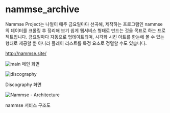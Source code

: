 # nammse_archive

Nammse Project는 나얼이 매주 금요일마다 선곡해, 제작하는 프로그램인 nammse의 데이터를 크롤링 후 정리해 보기 쉽게 웹서비스 형태로 만드는 것을 목표로 하는 프로젝트입니다. 금요일마다 자동으로 업데이트되며, 시각화 시킨 아트를 한눈에 볼 수 있는 형태로 제공할 뿐 아니라 플레이 리스트를 특정 요소로 정렬할 수도 있습니다.

http://nammse.site/


![main](https://github.com/naulbaragi/nammse_archive/assets/108186606/6e81bd74-0f9b-45f4-9dd2-5dcf327dad1c)
메인 화면

![discography](https://github.com/naulbaragi/nammse_archive/assets/108186606/49a482b8-dedd-4454-a86f-8bd39a3eb722)

Discography 화면

![Nammse - Architecture](https://github.com/naulbaragi/nammse_archive/assets/108186606/39d14a4c-7451-41a6-958c-c2356f1d281a)

nammse 서비스 구조도



